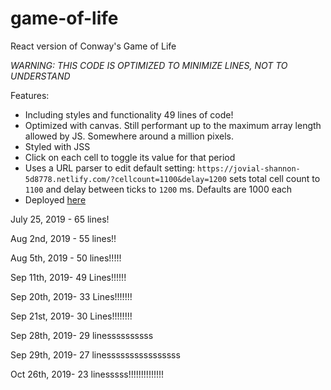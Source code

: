 # game-of-life

React version of Conway's Game of Life

_WARNING: THIS CODE IS OPTIMIZED TO MINIMIZE LINES, NOT TO UNDERSTAND_

Features:

-   Including styles and functionality 49 lines of code!
-   Optimized with canvas. Still performant up to the maximum array length
    allowed by JS. Somewhere around a million pixels.
-   Styled with JSS
-   Click on each cell to toggle its value for that period
-   Uses a URL parser to edit default setting:
    `https://jovial-shannon-5d8778.netlify.com/?cellcount=1100&delay=1200` sets
    total cell count to `1100` and delay between ticks to `1200` ms. Defaults
    are 1000 each
-   Deployed
    [here](https://jovial-shannon-5d8778.netlify.com/?cellcount=11000&delay=100)

July 25, 2019 - 65 lines!

Aug 2nd, 2019 - 55 lines!!

Aug 5th, 2019 - 50 lines!!!!!

Sep 11th, 2019- 49 Lines!!!!!!

Sep 20th, 2019- 33 Lines!!!!!!!

Sep 21st, 2019- 30 Lines!!!!!!!!

Sep 28th, 2019- 29 linessssssssss

Sep 29th, 2019- 27 linessssssssssssssss

Oct 26th, 2019- 23 linesssss!!!!!!!!!!!!!!
